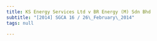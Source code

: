 ```yaml
---
title: KS Energy Services Ltd v BR Energy (M) Sdn Bhd
subtitle: "[2014] SGCA 16 / 26\_February\_2014"
tags: null

---
```


